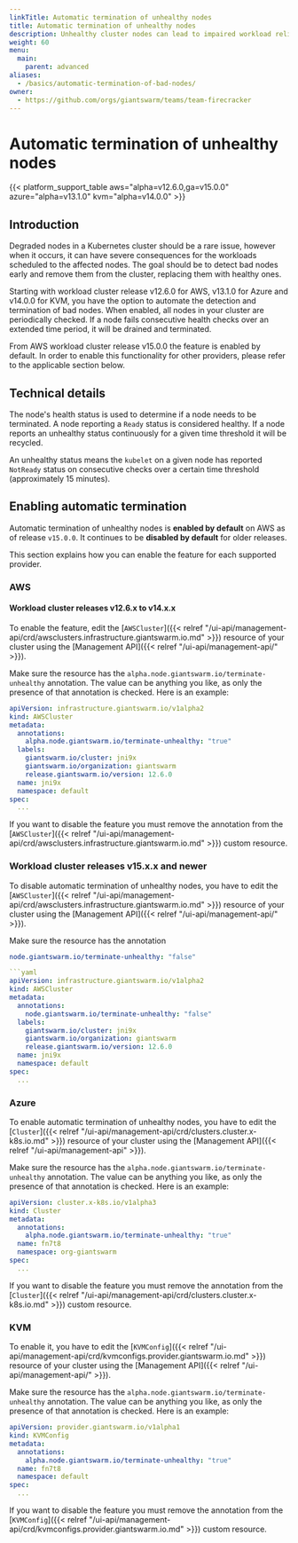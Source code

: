 ```yaml
---
linkTitle: Automatic termination of unhealthy nodes
title: Automatic termination of unhealthy nodes
description: Unhealthy cluster nodes can lead to impaired workload reliability and wasted cluster resources. Here we explain how you can activate automatic termination of such nodes.
weight: 60
menu:
  main:
    parent: advanced
aliases:
  - /basics/automatic-termination-of-bad-nodes/
owner:
  - https://github.com/orgs/giantswarm/teams/team-firecracker
---
```


# Automatic termination of unhealthy nodes

{{< platform_support_table aws="alpha=v12.6.0,ga=v15.0.0" azure="alpha=v13.1.0" kvm="alpha=v14.0.0" >}}

## Introduction

Degraded nodes in a Kubernetes cluster should be a rare issue, however when it occurs, it can have severe consequences for the workloads scheduled to the affected nodes. The goal should be to detect bad nodes early and remove them from the cluster, replacing them with healthy ones.

Starting with workload cluster release v12.6.0 for AWS, v13.1.0 for Azure and v14.0.0 for KVM, you have the option to automate the detection and termination of bad nodes. When enabled, all nodes in your cluster are periodically checked. If a node fails consecutive health checks over an extended time period, it will be drained and terminated.

From AWS workload cluster release v15.0.0 the feature is enabled by default. In order to enable this functionality for other providers, please refer to the applicable section below.

## Technical details

The node's health status is used to determine if a node needs to be terminated. A node reporting a `Ready` status is considered healthy. If a node reports an unhealthy status continuously for a given time threshold it will be recycled.

An unhealthy status means the `kubelet` on a given node has reported `NotReady` status on consecutive checks over a certain time threshold (approximately 15 minutes).

## Enabling automatic termination

Automatic termination of unhealthy nodes is **enabled by default** on AWS as of release `v15.0.0`. It continues to be **disabled by default** for older releases.

This section explains how you can enable the feature for each supported provider.

### AWS

#### Workload cluster releases v12.6.x to v14.x.x

To enable the feature, edit the [`AWSCluster`]({{< relref "/ui-api/management-api/crd/awsclusters.infrastructure.giantswarm.io.md" >}}) resource of your cluster using the [Management API]({{< relref "/ui-api/management-api/" >}}).

Make sure the resource has the `alpha.node.giantswarm.io/terminate-unhealthy` annotation. The value can be anything you like, as only the presence of that annotation is checked. Here is an example:

```yaml
apiVersion: infrastructure.giantswarm.io/v1alpha2
kind: AWSCluster
metadata:
  annotations:
    alpha.node.giantswarm.io/terminate-unhealthy: "true"
  labels:
    giantswarm.io/cluster: jni9x
    giantswarm.io/organization: giantswarm
    release.giantswarm.io/version: 12.6.0
  name: jni9x
  namespace: default
spec:
  ...
```

If you want to disable the feature you must remove the annotation from the [`AWSCluster`]({{< relref "/ui-api/management-api/crd/awsclusters.infrastructure.giantswarm.io.md" >}}) custom resource.

### Workload cluster releases v15.x.x and newer

To disable automatic termination of unhealthy nodes, you have to edit the [`AWSCluster`]({{< relref "/ui-api/management-api/crd/awsclusters.infrastructure.giantswarm.io.md" >}}) resource of your cluster using the [Management API]({{< relref "/ui-api/management-api/" >}}).

Make sure the resource has the annotation

```yaml
node.giantswarm.io/terminate-unhealthy: "false"

```yaml
apiVersion: infrastructure.giantswarm.io/v1alpha2
kind: AWSCluster
metadata:
  annotations:
    node.giantswarm.io/terminate-unhealthy: "false"
  labels:
    giantswarm.io/cluster: jni9x
    giantswarm.io/organization: giantswarm
    release.giantswarm.io/version: 12.6.0
  name: jni9x
  namespace: default
spec:
  ...
```

### Azure

To enable automatic termination of unhealthy nodes, you have to edit the [`Cluster`]({{< relref "/ui-api/management-api/crd/clusters.cluster.x-k8s.io.md" >}}) resource of your cluster using the [Management API]({{< relref "/ui-api/management-api" >}}).

Make sure the resource has the `alpha.node.giantswarm.io/terminate-unhealthy` annotation. The value can be anything you like, as only the presence of that annotation is checked. Here is an example:

```yaml
apiVersion: cluster.x-k8s.io/v1alpha3
kind: Cluster
metadata:
  annotations:
    alpha.node.giantswarm.io/terminate-unhealthy: "true"
  name: fn7t8
  namespace: org-giantswarm
spec:
  ...
```

If you want to disable the feature you must remove the annotation from the [`Cluster`]({{< relref "/ui-api/management-api/crd/clusters.cluster.x-k8s.io.md" >}}) custom resource.

### KVM

To enable it, you have to edit the [`KVMConfig`]({{< relref "/ui-api/management-api/crd/kvmconfigs.provider.giantswarm.io.md" >}}) resource of your cluster using the [Management API]({{< relref "/ui-api/management-api/" >}}).

Make sure the resource has the `alpha.node.giantswarm.io/terminate-unhealthy` annotation. The value can be anything you like, as only the presence of that annotation is checked. Here is an example:

```yaml
apiVersion: provider.giantswarm.io/v1alpha1
kind: KVMConfig
metadata:
  annotations:
    alpha.node.giantswarm.io/terminate-unhealthy: "true"
  name: fn7t8
  namespace: default
spec:
  ...
```

If you want to disable the feature you must remove the annotation from the [`KVMConfig`]({{< relref "/ui-api/management-api/crd/kvmconfigs.provider.giantswarm.io.md" >}}) custom resource.
